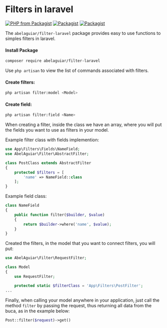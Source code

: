# Filters in laravel


[![PHP from Packagist](https://img.shields.io/packagist/php-v/abelaguiar/filter-laravel.svg)](https://packagist.org/packages/abelaguiar/filter-laravel) [![Packagist](https://img.shields.io/packagist/l/abelaguiar/filter-laravel.svg)](https://packagist.org/packages/abelaguiar/filter-laravel) [![Packagist](https://img.shields.io/packagist/vpre/abelaguiar/filter-laravel.svg)](https://packagist.org/packages/abelaguiar/filter-laravel)

The `abelaguiar/filter-laravel` package provides easy to use functions to simples filters in laravel.

#### Install Package
```bash
composer require abelaguiar/filter-laravel
```

Use `php artisan` to view the list of commands associated with filters.

#### Create filters:

```bash
php artisan filter:model <Model>
```

#### Create field:

```bash
php artisan filter:field <Name>
```

When creating a filter, inside the class we have an array, where you will put the fields you want to use as filters in your model.

Example filter class with fields implemention:

```php
use App\Filters\Fields\NameField;
use AbelAguiar\Filter\AbstractFilter;

class PostClass extends AbstractFilter
{
    protected $filters = [
        'name' => NameField::class
    ];
}
```

Example field class:

```php
class NameField
{
    public function filter($builder, $value)
    {
        return $builder->where('name', $value);
    }
}
```

Created the filters, in the model that you want to connect filters, you will put:

```php
use AbelAguiar\Filter\RequestFilter;

class Model
{
    use RequestFilter;

    protected static $filterClass = 'App\Filters\PostFilter';
...
```

Finally, when calling your model anywhere in your application, just call the method `filter` by passing the request, thus returning all data from the buca, as in the example below:

```php
Post::filter($request)->get()
```